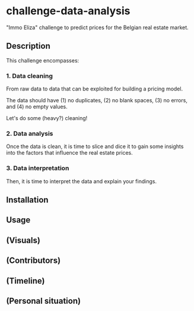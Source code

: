 # challenge-data-analysis

"Immo Eliza" challenge to predict prices for the Belgian real estate market.

## Description

This challenge encompasses:

### 1. Data cleaning

From raw data to data that can be exploited for building a pricing model.

The data should have (1) no duplicates, (2) no blank spaces, (3) no errors, and (4) no empty values.

Let's do some (heavy?) cleaning!

### 2. Data analysis

Once the data is clean, it is time to slice and dice it to gain some insights into the factors that influence the real estate prices.

### 3. Data interpretation

Then, it is time to interpret the data and explain your findings.

## Installation


## Usage


## (Visuals)


## (Contributors)


## (Timeline)


## (Personal situation)

